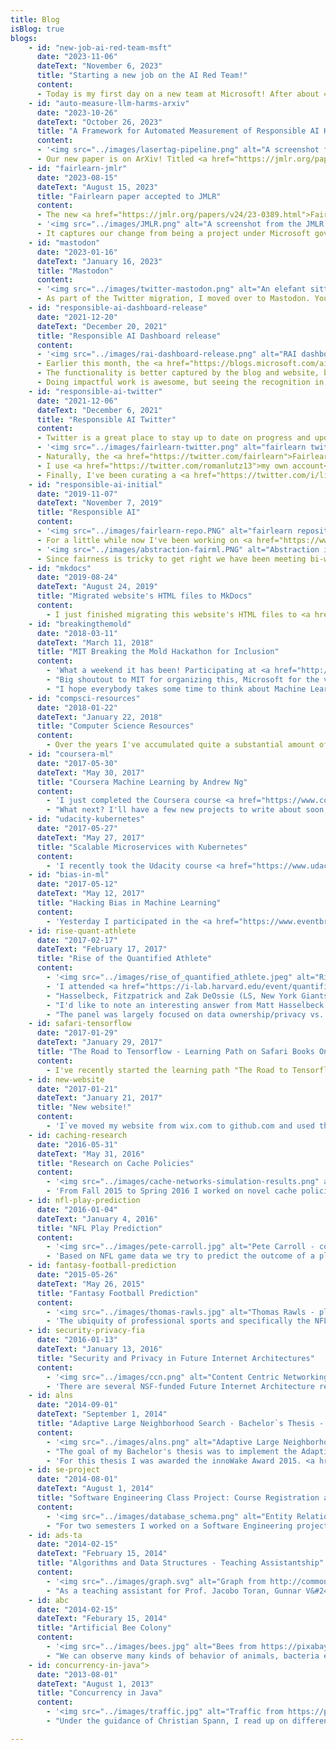 ```yaml
---
title: Blog
isBlog: true
blogs:
    - id: "new-job-ai-red-team-msft"
      date: "2023-11-06"
      dateText: "November 6, 2023"
      title: "Starting a new job on the AI Red Team!"
      content:
      - Today is my first day on a new team at Microsoft! After about 4 years on the Responsible AI tooling team within Azure Machine Learning / AI Platform I am moving to the AI Red Team. The way Responsible AI is perceived today is very different from when I entered this space back in 2019. Back then, lots of people dismissed some of the warnings and did not want to even assess their models for problems. Flash forward 4 years later (and certainly accelerated by the rise of LLMs) and you would be hard-pressed to find people who can ignore RAI (although they may call it Ethical AI, AI Safety, etc.). Teams like Microsoft's AI Red Team are seen as essential to identify risks with AI systems before they are deployed to give product teams the opportunity to address problems and avoid real-world harms. If you have not heard of AI Red Teams before, see these articles for some background <a href="https://www.microsoft.com/en-us/security/blog/2023/08/07/microsoft-ai-red-team-building-future-of-safer-ai/">[1]</a>, <a href="https://www.wired.com/story/microsoft-ai-red-team/">[2]</a>, and <a href="https://learn.microsoft.com/en-us/azure/ai-services/openai/concepts/red-teaming">[3]</a>. I will still be working on tooling but instead of building tools for machine learning practitioners I will primarily focus on tooling for AI Red Teams.
    - id: "auto-measure-llm-harms-arxiv"
      date: "2023-10-26"
      dateText: "October 26, 2023"
      title: "A Framework for Automated Measurement of Responsible AI Harms in Generative AI Applications"
      content:
      - '<img src="../images/lasertag-pipeline.png" alt="A screenshot from the JMLR website showing the new Fairlearn paper title with authors." width="100%" class="center">'
      - Our new paper is on ArXiv! Titled <a href="https://jmlr.org/papers/v24/23-0389.html">A Framework for Automated Measurement of Responsible AI Harms in Generative AI Applications</a>, it talks about some of the ways we've been evaluating LLMs. This was a joint effort of many teams at Microsoft and Microsoft Research. I am particularly happy with the emphasis on domain experts' input. This is merely a tool to help speed up evaluations, but the actual decisions about mitigations and whether a system is deployed remains (and should remain) with humans.
    - id: "fairlearn-jmlr"
      date: "2023-08-15"
      dateText: "August 15, 2023"
      title: "Fairlearn paper accepted to JMLR"
      content:
      - The new <a href="https://jmlr.org/papers/v24/23-0389.html">Fairlearn paper</a> is now in the Journal for Machine Learning Research (Open Source Software section)!
      - '<img src="../images/JMLR.png" alt="A screenshot from the JMLR website showing the new Fairlearn paper title with authors." width="100%" class="center">'
      - It captures our change from being a project under Microsoft governance to being a true open source project with open governance. As of today, half the maintainers are employed by Microsoft (including myself). Also, the focus of the project has shifted significantly since the original whitepaper. Back then, the Python toolkit was the main focus whereas now the educational materials are being prioritized.
    - id: "mastodon"
      date: "2023-01-16"
      dateText: "January 16, 2023"
      title: "Mastodon"
      content:
      - '<img src="../images/twitter-mastodon.png" alt="An elefant sitting on a bird. The bird represents Twitter, the elefant Mastodon." width="100%" class="center">'
      - As part of the Twitter migration, I moved over to Mastodon. You can find my account on at <a href="https://fosstodon.org/@romanlutz">@romanlutz@fosstodon.org</a>. While Twitter has provided <a href="https://twitterisgoinggreat.com/">plenty of excellent reasons to leave</a> I will add that having a decentralized social network is a fabulous idea to avoid being locked in in the future. If my current server operates in a way that does not mesh with my priorities and values I can always go elsewhere or start my own.
    - id: "responsible-ai-dashboard-release"
      date: "2021-12-20"
      dateText: "December 20, 2021"
      title: "Responsible AI Dashboard release"
      content:
      - '<img src="../images/rai-dashboard-release.png" alt="RAI dashboard view of error analysis tool" width="100%" class="center">'
      - Earlier this month, the <a href="https://blogs.microsoft.com/ai-for-business/building-ai-responsibly-from-research-to-practice/">Responsible AI dashboard was released</a>. As one of the key contributors on the engineering side I am really proud of this milestone. Of course, this is only where it really starts as we can now iterate on the first version. Make sure to <a href="https://responsibleaitoolbox.ai">try it</a> and leave some feedback!
      - The functionality is better captured by the blog and website, but something not mentioned there that I am really excited about is that we pulled this off in the open <a href="https://github.com/microsoft/responsible-ai-toolbox">on GitHub</a>. That means anyone can see what goes into this, ask for features, or even contribute bugfixes.
      - Doing impactful work is awesome, but seeing the recognition in the entire company takes this to a whole different level. For example, I have seen tweets about this by <a href="https://twitter.com/kevin_scott/status/1468279751785828353">Microsoft CTO Kevin Scott</a> and <a href="https://twitter.com/erichorvitz/status/1468286435052572678?s=20">Chief Scientific Officer Eric Horvitz</a>.
    - id: "responsible-ai-twitter"
      date: "2021-12-06"
      dateText: "December 6, 2021"
      title: "Responsible AI Twitter"
      content:
      - Twitter is a great place to stay up to date on progress and updates in Responsible AI. I'll list a few resources that may be of interest below.
      - '<img src="../images/fairlearn-twitter.png" alt="fairlearn twitter" width="100%" class="center">'
      - Naturally, the <a href="https://twitter.com/fairlearn">Fairlearn account</a> is a great way to hear all about updates related to the Fairlearn community.
      - I use <a href="https://twitter.com/romanlutz13">my own account</a> to post on topics related to open source and Responsible AI as well.
      - Finally, I've been curating a <a href="https://twitter.com/i/lists/1167589008119087105?s=20">list of people and organizations working on Responsible AI</a> for a while. As of today it contains 739 accounts with the caveat that people who aren't on Twitter can't be represented.
    - id: "responsible-ai-initial"
      date: "2019-11-07"
      dateText: "November 7, 2019"
      title: "Responsible AI"
      content:
      - '<img src="../images/fairlearn-repo.PNG" alt="fairlearn repository" width="100%" class="center">'
      - For a little while now I've been working on <a href="https://www.microsoft.com/en-us/AI/our-approach-to-ai">Responsible AI at Microsoft</a>. Now that our tools are announced with <a href="https://myignite.techcommunity.microsoft.com/sessions/81147">Sarah Bird's talk at Ignite</a> I can finally point to our tools openly. A lot of my time over the past months went into <a href="https://github.com/fairlearn/fairlearn">fairlearn</a>, our open source toolkit for fairness assessment and unfairness mitigation. We just released v0.3.0, so there's a lot more to come in the next months. I will be in Vancouver for NeurIPS in December to demo our tools around fairness and interpretability. Talk to me if you will be there!
      - '<img src="../images/abstraction-fairml.PNG" alt="Abstraction in Fairness-aware Machine Learning" width="100%" class="center">'
      - Since fairness is tricky to get right we have been meeting bi-weekly as a Responsible AI reading group. Today I had the honor to lead the discussion about <a href="https://papers.ssrn.com/sol3/papers.cfm?abstract_id=3265913">"Fairness and Abstraction in Sociotechnical Systems"</a> by Andrew D. Selbst, danah boyd, Sorelle A. Friedler, Suresh Venkatasubramanian, and Janet Vertesi. I highly encourage everyone to read this paper to avoid the mentioned abstraction traps when building machine learning systems. Maybe this should be part of a mandatory checklist before releasing models... If you're interested in my slides (which were inspired by the authors') you may download them <a href="https://github.com/romanlutz/romanlutz.github.io/blob/gh-pages/other/FairnessAndAbstractionInSociotechnicalSystems.pdf">here</a>.
    - id: "mkdocs"
      date: "2019-08-24"
      dateText: "August 24, 2019"
      title: "Migrated website's HTML files to MkDocs"
      content:
        - I just finished migrating this website's HTML files to <a href="https://www.mkdocs.org/">MkDocs</a>. This allows for easy templating and reuse. It's not 100% complete at this point since this is just a hobby, but I'm still quite proud of how much duplicated boilerplate HTML is now gone.
    - id: "breakingthemold"
      date: "2018-03-11"
      dateText: "March 11, 2018"
      title: "MIT Breaking the Mold Hackathon for Inclusion"
      content:
        - 'What a weekend it has been! Participating at <a href="http://www.mitbreakingthemold.com/challenges/">MIT`s Breaking the Mold Hackathon for Inclusion</a> was truly a blessing. With so many truly difficult problems to tackle, it is fantastic to see all the ideas people came up with.'
        - "Big shoutout to MIT for organizing this, Microsoft for the venue (and encouraging me to go!), and Amazon for sending two inspiring mentors for my team all the way from Seattle! Thanks also to my team for creating a creative environment where everybody could express their ideas. I learned a ton from all of you, and winning 3rd prize tops it all off."
        - "I hope everybody takes some time to think about Machine Learning Bias. With ML becoming increasingly prevalent, it is more important than ever to take bias into account."
    - id: "compsci-resources"
      date: "2018-01-22"
      dateText: "January 22, 2018"
      title: "Computer Science Resources"
      content:
        - Over the years I've accumulated quite a substantial amount of links, books, videos, articles and classes that I can recommend to CS students. Find them <a href="cs-recommendations.html">here</a>.
    - id: "coursera-ml"
      date: "2017-05-30"
      dateText: "May 30, 2017"
      title: "Coursera Machine Learning by Andrew Ng"
      content:
        - 'I just completed the Coursera course <a href="https://www.coursera.org/learn/machine-learning/">Machine Learning</a> by Andrew Ng. While it was not my first ML course, it was definitely a great refresher. I absolutely recommend this class to beginners who want to get started. A potential drawback of this class is that it uses Octave for the programming assignments. While I had some prior exposure to Matlab, most people would probably prefer Python or R. Andrew Ng has a very pleasant teaching style and explains the math thoroughly where possible.'
        - "What next? I'll have a few new projects to write about soon, but more about that once I can confirm!"
    - id: "udacity-kubernetes"
      date: "2017-05-27"
      dateText: "May 27, 2017"
      title: "Scalable Microservices with Kubernetes"
      content:
        - 'I recently took the Udacity course <a href="https://www.udacity.com/course/scalable-microservices-with-kubernetes--ud615">Scalable Microservices with Kubernetes</a> by Kelsey Hightower, Carter Morgan, Adrian Cockcroft, and Gundega Dekena. It is a short and funny introduction and ideal if you are trying to get started with Kubernetes. It is important to remember that Kubernetes is simply a tool that can be used to scale a microservices architecture, and it us not the only one. Potentially the most useful resource of the whole class was <a href="https://www.microservices.com/">www.microservices.com</a>. Check it out! As as sidenote, I absolutely recommend listening to <a href="https://softwareengineeringdaily.com">Software Engineering Daily</a> if you are curious about Microservices. A number of guests on SE Daily have shared their perspective on microservices, including Neal Ford, Rafi Schloming, Richard Li, Austin Gunter, and Matt Klein, to name a few.'
    - id: "bias-in-ml"
      date: "2017-05-12"
      dateText: "May 12, 2017"
      title: "Hacking Bias in Machine Learning"
      content:
        - 'Yesterday I participated in the <a href="https://www.eventbrite.com/e/new-england-machine-learning-hackathon-hacking-bias-in-ml-tickets-32951771636?aff=NEML">Hacking Bias in ML</a> workshop at Microsoft`s New England Research and Development Center (full disclosure: I work there as well). Bias is natural to Machine Learning models, of course. Generally speaking, the idea is always to find certain properties of the provided data that indicate belonging to a specific group or class. For example, we might find that success in European soccer is strongly correlated with a team`s budget. The budget will therefore serve as an important feature for our success prediction model. But what if the environment changes? Say, hypothetically, that the European soccer leagues decide to enforce a salary cap similar to American sports leagues (note: This is simply a hypothetical scenario and does not reflect the author`s opinion). Using the same model suddenly makes no sense anymore, we have to adjust. A somewhat similar, albeit much more consequential change has happened in our society as well. Discrimination based on gender, race, and many other traits is not acceptable. While the law slowly adapts to equality and tolerance, ML models are still trained with the same old data that reflects these biases. Since there is no actual magic in the models, they will represent that bias in the results they provide. This poses the danger of carrying these models/views/biases into the future, possibly without realizing that we are subconsciously biased. My group specifically looked at gender bias in texts, and since explaining word embeddings in a short post is a tall order, let`s just say it`s a way of mapping words to vectors in a multi-dimensional space whose relative locations represent certain relationships. With that we can find that some words are generally more used in connection with men ("smart"), some more with women ("lovely"). You can play around with the tool resulting from the workshop <a href="https://mdml.github.io/hacking-bias-in-word-choice/#">here</a>. While this is only a little prototype, let`s all try to work on our subconscious biases, shall we?'
    - id: rise-quant-athlete
      date: "2017-02-17"
      dateText: "February 17, 2017"
      title: "Rise of the Quantified Athlete"
      content:
        - '<img src="../images/rise_of_quantified_athlete.jpeg" alt="Rise of Quantified Athlete main panel" width="100%" class="center">'
        - 'I attended <a href="https://i-lab.harvard.edu/event/quantified-athlete/">"Rise of the Quantified Athlete"</a> at the <a href="https://i-lab.harvard.edu">Harvard innovation Labs</a> recently, a delightful unconference and discussion forum on the future of quantifiable performance in sports. While the primary focus was on the "Quantified Athlete" seemingly directed towards wearable sensors and fitness data, I can see this going much further than just individual stats. One key statement by Matt Hasselbeck (former QB - Colts, Titans, Seahawks, Packers, and 3-time Pro Bowler) in the forum`s Overtime panel highlights exactly this. Even if we have all this data, "So what?". Gathering all kinds of data is not the purpose, it`s about finding useful nuggets and actionable conclusions. Especially from the perspective of the Quarterback, individual nuances are less important when you have to keep track of 21 players on the field. If technology can help uncover patterns or recommend how to exploit them, it might become a critical part of a team`s preparation. Ryan Fitpatrick (QB, Jets, Texans, Titans, Bills, Bengals, Rams) mentioned that in addition to game film, he regularly uses virtual reality to explore what`s happening during plays in a 3-dimensional VR environment. As exciting as this sounds, I was surprised to hear that in terms of finding tendencies there`s little or no Advanced Statistics or Machine Learning being used.'
        - "Hasselbeck, Fitzpatrick and Zak DeOssie (LS, New York Giants, two-time Superbowl winner) hung around after the panel to interact with students, entrepreneurs and interested folks like me. After making some bad experiences in that respect with soccer players in Germany (yes, I haven't forgotten, Franz Beckenbauer!), it was unreal to talk to a starting NFL QB and actually answer his questions concerning what I'm working on."
        - "I'd like to note an interesting answer from Matt Hasselbeck on what he would love to get from technology. Anything that helps players rest. During practice and games there's a ton of coaches and assistants telling players what to do, but once that's over, they are more or less left to themselves without being given recommendations on how to optimize resting. Interesting point! And it sounds like a relatively simple one to solve, too."
        - "The panel was largely focused on data ownership/privacy vs. getting the most out of the data. Unsurprisingly, some athletes such as Paul Rabil (Lacrosse, Team USA) and Meghan Duggan (Hockey, Captain Team USA) seemed rather enthusiastic about having data available to help them optimize their habits, get the most out of their bodies, and maybe even having longer careers due to more sustainable exercise and injury avoidance. In contrast, Fitpatrick, Hasselbeck and Shawn Springs (former CB, Seahawks, Redskins, Patriots) pointed out potential issues for players beyond their peak. As an example, take an accomplished receiver slowing down towards the end of his career. With sensors, coaches can now monitor and recognize this, leading to potential loss of leverage in contract negotiations or even being cut from the roster. This is obviously a crucial point in this evolution of the game, and we are certain to hear how NFLPA and NFL settle on this matter."
    - id: safari-tensorflow
      date: "2017-01-29"
      dateText: "January 29, 2017"
      title: "The Road to Tensorflow - Learning Path on Safari Books Online"
      content:
        - I've recently started the learning path "The Road to Tensorflow" on Safari Books Online. You can find it <a href="https://www.safaribooksonline.com/library/view/learning-path-the/9781787123700/">here</a>. It's essentially a series of video tutorials from Packt Publishing. They start with Python and sklearn, in order to prepare for Deep Learning in the second half of the learning path. For that, they use Theano and later Tensorflow. I really liked that they provide the code so you can always run it yourself as well and play around with parameters. If you want to avoid heating your apartment with your laptop (that's what my old machine used to do, almost as loud as a vaccuum cleaner...) then try setting up a VM in the cloud with Docker and Tensorflow. I used Lee Stott's step by step description on how to do that with Azure. You can find it <a href="https://blogs.msdn.microsoft.com/uk_faculty_connection/2016/09/26/tensorflow-on-docker-with-microsoft-azure/">here</a>. Have fun!
    - id: new-website
      date: "2017-01-21"
      dateText: "January 21, 2017"
      title: "New website!"
      content:
        - 'I`ve moved my website from wix.com to github.com and used that as an opportunity to overhaul the whole website. Wix is great if you want a page up and running. As soon as you want specific formatting by tweaking some CSS or Javascript, though, you quickly reach Wix`s limits. I`ve always seen this as an interesting hobby, and being able to take any template and adjust it to my wishes is simply great. Kudos to Sergey Pozhilov from gettemplate.com for providing that with Creative Commons Attribution license. More on that at <a href="http://www.gettemplate.com/info/initio/">gettemplate.com</a>. This page is now on GitHub Pages since that offers a number of advantages: I don`t have to bother with ads from the company hosting it. The page is associated with my GitHub repository, and I can clearly see changes I`ve made, line by line.'
    - id: caching-research
      date: "2016-05-31"
      dateText: "May 31, 2016"
      title: "Research on Cache Policies"
      content:
        - '<img src="../images/cache-networks-simulation-results.png" alt="Cache Networks Simulation Results" width="40%" class="center">'
        - 'From Fall 2015 to Spring 2016 I worked on novel cache policies as a Research Assistant with Professors Don Towsley and Antonio Rocha. The results still remain to be published, so I will write about it if that happens. Separately, I conducted experiments with cache networks for a graduate seminar on distributed systems. You can download my project report <a href="https://github.com/romanlutz/romanlutz.github.io/blob/gh-pages/other/CacheNetworkSimulation.pdf">here</a>.'
    - id: nfl-play-prediction
      date: "2016-01-04"
      dateText: "January 4, 2016"
      title: "NFL Play Prediction"
      content:
        - '<img src="../images/pete-carroll.jpg" alt="Pete Carroll - coach" width="40%" class="center">'
        - 'Based on NFL game data we try to predict the outcome of a play in multiple different ways including Decision and Classification Trees, Nearest Neighbors, Naive Bayes, Linear Discriminant Analysis, Support Vector Machines and Regression, and Artificial Neural Networks. An application of this is the following: by plugging in various play options one could determine the best play for a given situation in real time. While the outcome of a play can be described in many ways we had the most promising results with a newly defined measure that we call "progress". We see this work as a first step to include predictive analysis into NFL playcalling. See the full paper at <a href="https://arxiv.org/abs/1601.00574">arxiv.org/abs/1601.00574</a>; in collaboration with Brendan Teich and Valentin Kassarnig.'
    - id: fantasy-football-prediction
      date: "2015-05-26"
      dateText: "May 26, 2015"
      title: "Fantasy Football Prediction"
      content:
        - '<img src="../images/thomas-rawls.jpg" alt="Thomas Rawls - player" width="40%" class="center">'
        - 'The ubiquity of professional sports and specifically the NFL have lead to an increase in popularity for Fantasy Football. Users have many tools at their disposal: statistics, predictions, rankings of experts and even recommendations of peers. There are issues with all of these, though. Especially since many people pay money to play, the prediction tools should be enhanced as they provide unbiased and easy-to-use assistance for users. This paper provides and discusses approaches to predict Fantasy Football scores of Quarterbacks with relatively limited data. See the full paper at <a href="https://arxiv.org/abs/1505.06918">arxiv.org/abs/1505.06918</a>.'
    - id: security-privacy-fia
      date: "2016-01-13"
      dateText: "January 13, 2016"
      title: "Security and Privacy in Future Internet Architectures"
      content:
        - '<img src="../images/ccn.png" alt="Content Centric Networking" width="70%" class="center">'
        - 'There are several NSF-funded Future Internet Architecture research projects in the US. Their focus is mostly on improving the scalability and efficiency. I am interested in how the different approaches affect (or do not affect) the privacy of users in comparison to the current Internet. My focus will be on research about the feasibility of censorship circumvention. As an example, I picked Content-oriented Networking. See the full paper at <a href="https://arxiv.org/abs/1601.01278">arxiv.org/abs/1601.01278</a>.'
    - id: alns
      date: "2014-09-01"
      dateText: "September 1, 2014"
      title: "Adaptive Large Neighborhood Search - Bachelor`s Thesis - innoWake Award 2015"
      content:
        - '<img src="../images/alns.png" alt="Adaptive Large Neighborhood Search - Destory and Repair" width="100%">'
        - "The goal of my Bachelor's thesis was to implement the Adaptive Large Neighborhood Search (ALNS) heuristic and possibly come up with improvements. ALNS was described first by S. Ropke and D. Pisinger and is based on P. Shaw's Large Neighborhood Search. The idea is that some problems are difficult to solve with basic local search algorithms because of a tightly constrained search space. Small changes to a solution will rarely bring improvements. As a consequence, LNS and ALNS change larger parts based on different heuristics."
        - 'For this thesis I was awarded the innoWake Award 2015. <a href="http://www.innowake.com">innoWake</a> was a software modernization company based in Austin, TX and had a number of branch offices including one in Germany. They have since been acquired by Deloitte.'
    - id: se-project
      date: "2014-08-01"
      dateText: "August 1, 2014"
      title: "Software Engineering Class Project: Course Registration and Distribution Platform"
      content:
        - '<img src="../images/database_schema.png" alt="Entity Relationship Diagram" width="100%">'
        - "For two semesters I worked on a Software Engineering project with the aim of developing a University Course Registration Platform that allows the distribution of course participants into groups based on different criteria. The project involved all phases of a typical software project, from analysis and design to the actual implementation. On top of being a regular team member, it was my role as the team manager to both coordinate and plan for the team and communicate with the customer. In the end, the system was delivered on time with all necessary and a few additional features to the satisfaction of the customer. In collaboration with Tobias Baumann, David Köhler and Max Schnitzlein."
    - id: ads-ta
      date: "2014-02-15"
      dateText: "February 15, 2014"
      title: "Algorithms and Data Structures - Teaching Assistantship"
      content:
        - '<img src="../images/graph.svg" alt="Graph from http://commons.wikimedia.org/wiki/File:Dinic_algorithm_Gf2.svg, public domain" width="70%" class="center">'
        - "As a teaching assistant for Prof. Jacobo Toran, Gunnar V&#246;lkel and Dominikus Kr&#252;ger, I explained the solutions to weekly assignments to a group of 20 students whose work I also graded. In addition to that, I often gave a review of the material presented in class. It made me very happy to see the attendance rate constantly high throughout the semester and especially the positive feedback at the end of the course."
    - id: abc
      date: "2014-02-15"
      dateText: "Feburary 15, 2014"
      title: "Artificial Bee Colony"
      content:
        - '<img src="../images/bees.jpg" alt="Bees from https://pixabay.com/en/queen-cup-honeycomb-honey-bee-337695/, CC0 Public Domain" width="100%">'
        - "We can observe many kinds of behavior of animals, bacteria etc. in nature where an adaption to the specific environment has taken place due to evolution. In a way, an optimization process has taken place. This idea is the basis for so-called nature-inspired metaheuristics. The Artificial Bee Colony (ABC) meta-heuristic by D. Karaboga is such a nature-inspired metaheuristic. It projects the foraging behavior of bees on an algorithm in order to solve optimization problems."
    - id: concurrency-in-java">
      date: "2013-08-01"
      dateText: "August 1, 2013"
      title: "Concurrency in Java"
      content:
        - '<img src="../images/traffic.jpg" alt="Traffic from https://pixabay.com/en/traffic-highway-lights-night-road-332857/, CC0 Public Domain" width="70%" class="center">'
        - "Under the guidance of Christian Spann, I read up on different ways to implement concurrent programs in Java, from Threads, Runnables and Executors to thread-safe versions of data structures. Finally, I presented the different approaches and techniques in a seminar talk."

---
```

